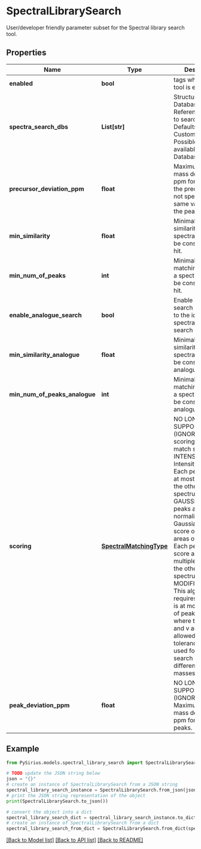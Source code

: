 # SpectralLibrarySearch

User/developer friendly parameter subset for the Spectral library search tool.

## Properties

Name | Type | Description | Notes
------------ | ------------- | ------------- | -------------
**enabled** | **bool** | tags whether the tool is enabled | [optional] 
**spectra_search_dbs** | **List[str]** | Structure Databases with Reference spectra to search in.  &lt;p&gt;  Defaults to BIO + Custom Databases. Possible values are available to Database API. | [optional] 
**precursor_deviation_ppm** | **float** | Maximum allowed mass deviation in ppm for matching the precursor. If not specified, the same value as for the peaks is used. | [optional] 
**min_similarity** | **float** | Minimal spectral similarity of a spectral match to be considered a hit. | [optional] 
**min_num_of_peaks** | **int** | Minimal number of matching peaks of a spectral match to be considered a hit. | [optional] 
**enable_analogue_search** | **bool** | Enable analogue search in addition to the identity spectral library search | [optional] 
**min_similarity_analogue** | **float** | Minimal spectral similarity of a spectral match to be considered an analogue hit. | [optional] 
**min_num_of_peaks_analogue** | **int** | Minimal number of matching peaks of a spectral match to be considered an analogue hit. | [optional] 
**scoring** | [**SpectralMatchingType**](SpectralMatchingType.md) | NO LONGER SUPPORTED (IGNORED)  Specify scoring method to match spectra  INTENSITY: Intensity weighted. Each peak matches at most one peak in the other spectrum.  GAUSSIAN: Treat peaks as (un-normalized) Gaussians and score overlapping areas of PDFs. Each peak might score against multiple peaks in the other spectrum.  MODIFIED_COSINE:  This algorithm requires that there is at most one pair of peaks (u,v) where the m/z of u and v are within the allowed mass tolerance. To be used for analog search with different precursor masses. | [optional] 
**peak_deviation_ppm** | **float** | NO LONGER SUPPORTED (IGNORED)  Maximum allowed mass deviation in ppm for matching peaks. | [optional] 

## Example

```python
from PySirius.models.spectral_library_search import SpectralLibrarySearch

# TODO update the JSON string below
json = "{}"
# create an instance of SpectralLibrarySearch from a JSON string
spectral_library_search_instance = SpectralLibrarySearch.from_json(json)
# print the JSON string representation of the object
print(SpectralLibrarySearch.to_json())

# convert the object into a dict
spectral_library_search_dict = spectral_library_search_instance.to_dict()
# create an instance of SpectralLibrarySearch from a dict
spectral_library_search_from_dict = SpectralLibrarySearch.from_dict(spectral_library_search_dict)
```
[[Back to Model list]](../README.md#documentation-for-models) [[Back to API list]](../README.md#documentation-for-api-endpoints) [[Back to README]](../README.md)


